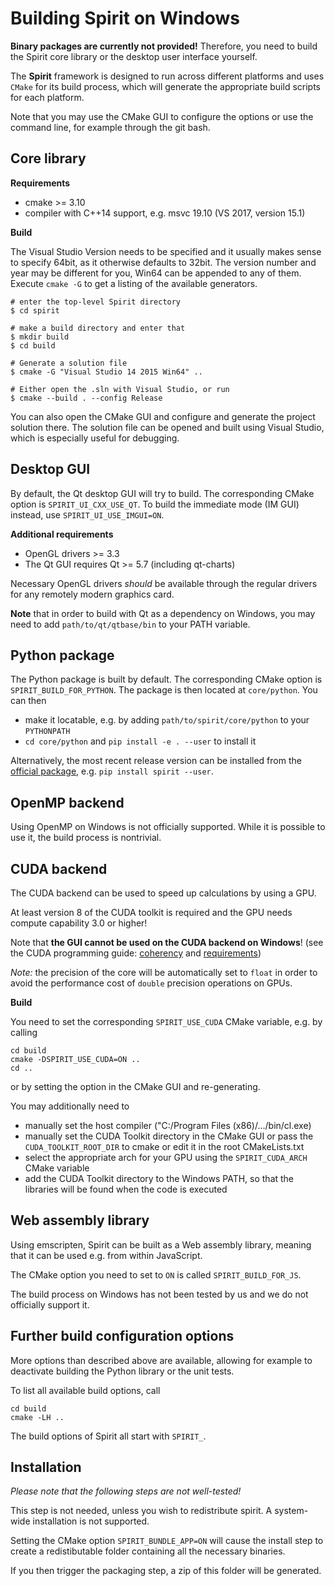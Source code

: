 Building Spirit on Windows
======================================

**Binary packages are currently not provided!**
Therefore, you need to build the Spirit core library
or the desktop user interface yourself.

The **Spirit** framework is designed to run across different
platforms and uses `CMake` for its build process, which will
generate the appropriate build scripts for each platform.

Note that you may use the CMake GUI to configure the options
or use the command line, for example through the git bash.


Core library
--------------------------------------

**Requirements**

- cmake >= 3.10
- compiler with C++14 support, e.g. msvc 19.10 (VS 2017, version 15.1)

**Build**

The Visual Studio Version needs to be specified and it usually
makes sense to specify 64bit, as it otherwise defaults to 32bit.
The version number and year may be different for you, Win64
can be appended to any of them.  Execute `cmake -G` to get
a listing of the available generators.

```
# enter the top-level Spirit directory
$ cd spirit

# make a build directory and enter that
$ mkdir build
$ cd build

# Generate a solution file
$ cmake -G "Visual Studio 14 2015 Win64" ..

# Either open the .sln with Visual Studio, or run
$ cmake --build . --config Release
```

You can also open the CMake GUI and configure and generate
the project solution there. The solution file can be opened
and built using Visual Studio, which is especially useful
for debugging.


Desktop GUI
--------------------------------------

By default, the Qt desktop GUI will try to build. The corresponding
CMake option is `SPIRIT_UI_CXX_USE_QT`. To build the immediate mode
(IM GUI) instead, use `SPIRIT_UI_USE_IMGUI=ON`.

**Additional requirements**

- OpenGL drivers >= 3.3
- The Qt GUI requires Qt >= 5.7 (including qt-charts)

Necessary OpenGL drivers *should* be available through the regular drivers for any
remotely modern graphics card.

**Note** that in order to build with Qt as a dependency on Windows, you may need to add
`path/to/qt/qtbase/bin` to your PATH variable.


Python package
--------------------------------------

The Python package is built by default. The corresponding
CMake option is `SPIRIT_BUILD_FOR_PYTHON`.
The package is then located at `core/python`. You can then
- make it locatable, e.g. by adding `path/to/spirit/core/python` to your
`PYTHONPATH`
- `cd core/python` and `pip install -e . --user` to install it

Alternatively, the most recent release version can be
installed from the [official package](https://pypi.org/project/spirit/),
e.g. `pip install spirit --user`.


OpenMP backend
--------------------------------------

Using OpenMP on Windows is not officially supported.
While it is possible to use it, the build process is
nontrivial.


CUDA backend
--------------------------------------

The CUDA backend can be used to speed up calculations by
using a GPU.

At least version 8 of the CUDA toolkit is required and the
GPU needs compute capability 3.0 or higher!

Note that **the GUI cannot be used on the CUDA backend on Windows**!
(see the CUDA programming guide:
[coherency](https://docs.nvidia.com/cuda/cuda-c-programming-guide/index.html#um-coherency-hd)
and
[requirements](https://docs.nvidia.com/cuda/cuda-c-programming-guide/index.html#um-requirements))

*Note:* the precision of the core will be automatically set
to `float` in order to avoid the performance cost of `double`
precision operations on GPUs.

**Build**

You need to set the corresponding `SPIRIT_USE_CUDA` CMake
variable, e.g. by calling

```
cd build
cmake -DSPIRIT_USE_CUDA=ON ..
cd ..
```

or by setting the option in the CMake GUI and re-generating.

You may additionally need to
- manually set the host compiler
  ("C:/Program Files (x86)/.../bin/cl.exe)
- manually set the CUDA Toolkit directory in the CMake GUI or
  pass the `CUDA_TOOLKIT_ROOT_DIR` to cmake or edit it in the
  root CMakeLists.txt
- select the appropriate arch for your GPU using the
  `SPIRIT_CUDA_ARCH` CMake variable
- add the CUDA Toolkit directory to the Windows PATH, so that
  the libraries will be found when the code is executed


Web assembly library
--------------------------------------

Using emscripten, Spirit can be built as a Web assembly
library, meaning that it can be used e.g. from within
JavaScript.

The CMake option you need to set to `ON` is called
`SPIRIT_BUILD_FOR_JS`.

The build process on Windows has not been tested by us
and we do not officially support it.


Further build configuration options
--------------------------------------

More options than described above are available,
allowing for example to deactivate building the
Python library or the unit tests.

To list all available build options, call
```
cd build
cmake -LH ..
```
The build options of Spirit all start with `SPIRIT_`.


Installation
--------------------------------------

*Please note that the following steps are not well-tested!*

This step is not needed, unless you wish to redistribute spirit.
A system-wide installation is not supported.

Setting the CMake option `SPIRIT_BUNDLE_APP=ON` will cause the install step
to create a redistibutable folder containing all the necessary binaries.

If you then trigger the packaging step, a zip of this folder will be
generated.